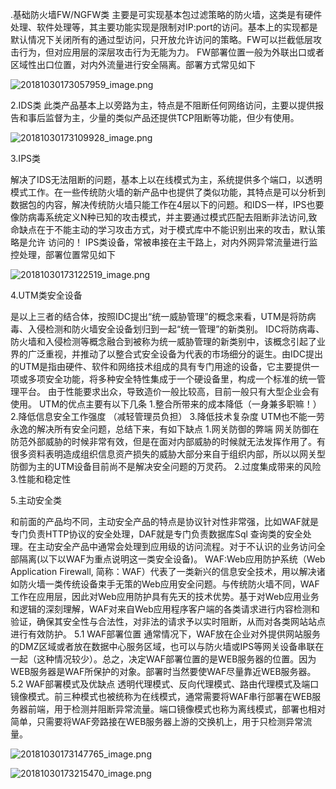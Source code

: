 .基础防火墙FW/NGFW类
  主要是可实现基本包过滤策略的防火墙，这类是有硬件处理、软件处理等，其主要功能实现是限制对IP:port的访问。基本上的实现都是默认情况下关闭所有的通过型访问，只开放允许访问的策略。FW可以拦截低层攻击行为，但对应用层的深层攻击行为无能为力。
   FW部署位置一般为外联出口或者区域性出口位置，对内外流量进行安全隔离。部署方式常见如下

![20181030173057959_image.png](http://ycxx.picp.net:8888/uploads/course_images/20181030173057959_image.png)

2.IDS类
  此类产品基本上以旁路为主，特点是不阻断任何网络访问，主要以提供报告和事后监督为主，少量的类似产品还提供TCP阻断等功能，但少有使用。

![20181030173109928_image.png](http://ycxx.picp.net:8888/uploads/course_images/20181030173109928_image.png)

3.IPS类


  解决了IDS无法阻断的问题，基本上以在线模式为主，系统提供多个端口，以透明模式工作。在一些传统防火墙的新产品中也提供了类似功能，其特点是可以分析到数据包的内容，解决传统防火墙只能工作在4层以下的问题。和IDS一样，IPS也要像防病毒系统定义N种已知的攻击模式，并主要通过模式匹配去阻断非法访问,致命缺点在于不能主动的学习攻击方式，对于模式库中不能识别出来的攻击，默认策略是允许
访问的！
  IPS类设备，常被串接在主干路上，对内外网异常流量进行监控处理，部署位置常见如下
  
  ![20181030173122519_image.png](http://ycxx.picp.net:8888/uploads/course_images/20181030173122519_image.png)
  
  4.UTM类安全设备


  是以上三者的结合体，按照IDC提出“统一威胁管理”的概念来看，UTM是将防病毒、入侵检测和防火墙安全设备划归到一起“统一管理”的新类别。
  IDC将防病毒、防火墙和入侵检测等概念融合到被称为统一威胁管理的新类别中，该概念引起了业界的广泛重视，并推动了以整合式安全设备为代表的市场细分的诞生。由IDC提出的UTM是指由硬件、软件和网络技术组成的具有专门用途的设备，它主要提供一项或多项安全功能，将多种安全特性集成于一个硬设备里，构成一个标准的统一管理平台。
  由于性能要求出众，导致造价一般比较高，目前一般只有大型企业会有使用。
  UTM的优点主要有以下几条
  1.整合所带来的成本降低（一身兼多职嘛！） 
  2.降低信息安全工作强度 （减轻管理员负担）
  3.降低技术复杂度
  UTM也不能一劳永逸的解决所有安全问题，总结下来，有如下缺点
  1.网关防御的弊端 
  网关防御在防范外部威胁的时候非常有效，但是在面对内部威胁的时候就无法发挥作用了。有很多资料表明造成组织信息资产损失的威胁大部分来自于组织内部，所以以网关型防御为主的UTM设备目前尚不是解决安全问题的万灵药。 
  2.过度集成带来的风险
  3.性能和稳定性

5.主动安全类


  和前面的产品均不同，主动安全产品的特点是协议针对性非常强，比如WAF就是专门负责HTTP协议的安全处理，DAF就是专门负责数据库Sql 查询类的安全处理。在主动安全产品中通常会处理到应用级的访问流程。对于不认识的业务访问全部隔离(以下以WAF为重点说明这一类安全设备)。
  WAF:Web应用防护系统（Web Application Firewall, 简称：WAF）代表了一类新兴的信息安全技术，用以解决诸如防火墙一类传统设备束手无策的Web应用安全问题。与传统防火墙不同，WAF工作在应用层，因此对Web应用防护具有先天的技术优势。基于对Web应用业务和逻辑的深刻理解，WAF对来自Web应用程序客户端的各类请求进行内容检测和验证，确保其安全性与合法性，对非法的请求予以实时阻断，从而对各类网站站点进行有效防护。
  5.1 WAF部署位置
  通常情况下，WAF放在企业对外提供网站服务的DMZ区域或者放在数据中心服务区域，也可以与防火墙或IPS等网关设备串联在一起（这种情况较少）。总之，决定WAF部署位置的是WEB服务器的位置。因为WEB服务器是WAF所保护的对象。部署时当然要使WAF尽量靠近WEB服务器。
  5.2 WAF部署模式及优缺点
  透明代理模式、反向代理模式、路由代理模式及端口镜像模式。前三种模式也被统称为在线模式，通常需要将WAF串行部署在WEB服务器前端，用于检测并阻断异常流量。端口镜像模式也称为离线模式，部署也相对简单，只需要将WAF旁路接在WEB服务器上游的交换机上，用于只检测异常流量。


![20181030173147765_image.png](http://ycxx.picp.net:8888/uploads/course_images/20181030173147765_image.png)

![20181030173215470_image.png](http://ycxx.picp.net:8888/uploads/course_images/20181030173215470_image.png)